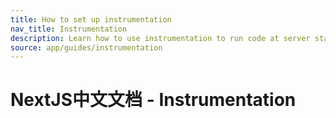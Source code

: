 ```yaml
---
title: How to set up instrumentation
nav_title: Instrumentation
description: Learn how to use instrumentation to run code at server startup in your Next.js app
source: app/guides/instrumentation
---
```


# NextJS中文文档 - Instrumentation
